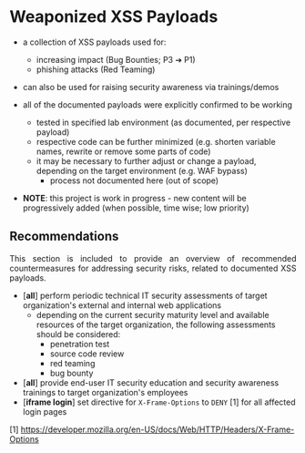 # Weaponized XSS Payloads

* a collection of XSS payloads used for:
  * increasing impact (Bug Bounties; P3 ➔ P1)
  * phishing attacks (Red Teaming)
* can also be used for raising security awareness via trainings/demos

* all of the documented payloads were explicitly confirmed to be working
  * tested in specified lab environment (as documented, per respective payload)
  * respective code can be further minimized (e.g. shorten variable names, rewrite or remove some parts of code)
  * it may be necessary to further adjust or change a payload, depending on the target environment (e.g. WAF bypass)
    * process not documented here (out of scope)

* **NOTE**: this project is work in progress - new content will be progressively added (when possible, time wise; low priority)

## Recommendations

<p align="justify">This section is included to provide an overview of recommended countermeasures for addressing security risks, related to documented XSS payloads.<p>

* [**all**] perform periodic technical IT security assessments of target organization's external and internal web applications
  * depending on the current security maturity level and available resources of the target organization, the following assessments should be considered:
    * penetration test
    * source code review
    * red teaming
    * bug bounty
* [**all**] provide end-user IT security education and security awareness trainings to target organization's employees
* [**iframe login**] set directive for `X-Frame-Options` to `DENY` [1] for all affected login pages

[1] https://developer.mozilla.org/en-US/docs/Web/HTTP/Headers/X-Frame-Options
